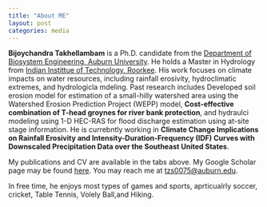 ```yaml
---
title: "About ME"
layout: post
categories: media
---
```



**Bijoychandra Takhellambam** is a Ph.D. candidate from the [Department of Biosystem Engineering, Auburn University](https://www.eng.auburn.edu/bsen/). He holds a Master in Hydrology from [Indian Instittue of Technology, Roorkee](https://hy.iitr.ac.in/). His work focuses on climate impacts on water resources, including rainfall erosivity, hydroclimatic extremes, and hydrologicla mdeling. Past research includes Developed soil erosion model for estimation of a small-hilly watershed area using the Watershed Erosion Prediction Project (WEPP) model, **Cost-effective combination of T-head groynes for river bank protection**, and hydraulci modeling using 1-D HEC-RAS for flood discharge estimation using at-site stage information. He is currebntly working in **Climate Change Implications on Rainfall Erosivity and Intensity-Duration-Frequency (IDF) Curves with Downscaled Precipitation Data over the Southeast United States**.

My publications and CV are available in the tabs above. My Google Scholar page may be found [here](https://scholar.google.com/citations?user=I6bZieUAAAAJ&hl=en). You may reach me at tzs0075@auburn.edu. 


In free time, he enjoys most types of games and sports, aprticualrly soccer, cricket, Table Tennis, Volely Ball,and Hiking. 
